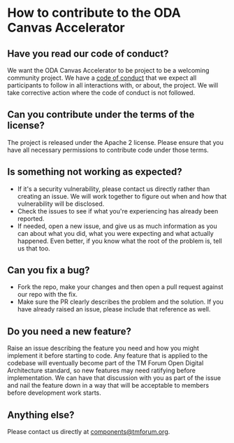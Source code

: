 # How to contribute to the ODA Canvas Accelerator

## Have you read our code of conduct?

We want the ODA Canvas Accelerator to be project to be a welcoming community project. We have a [code of conduct](code-of-conduct.md) that we expect all participants to follow in all interactions with, or about, the project. We will take corrective action where the code of conduct is not followed.

## Can you contribute under the terms of the license?

The project is released under the Apache 2 license. Please ensure that you have all necessary permissions to contribute code under those terms.

## Is something not working as expected?

- If it's a security vulnerability, please contact us directly rather than creating an issue. We will work together to figure out when and how that vulnerability will be disclosed.
- Check the issues to see if what you're experiencing has already been reported.
- If needed, open a new issue, and give us as much information as you can about what you did, what you were expecting and what actually happened. Even better, if you know what the root of the problem is, tell us that too.

## Can you fix a bug?

- Fork the repo, make your changes and then open a pull request against our repo with the fix.
- Make sure the PR clearly describes the problem and the solution. If you have already raised an issue, please include that reference as well.

## Do you need a new feature?

Raise an issue describing the feature you need and how you might implement it before starting to code. Any feature that is applied to the codebase will eventually become part of the TM Forum Open Digital Architecture standard, so new features may need ratifying before implementation. We can have that discussion with you as part of the issue and nail the feature down in a way that will be acceptable to members before development work starts.

## Anything else?

Please contact us directly at components@tmforum.org.